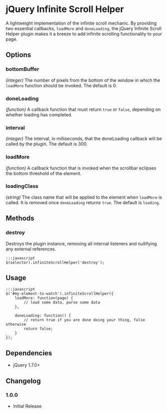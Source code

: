 jQuery Infinite Scroll Helper
=============================

A lightweight implementation of the infinite scroll mechanic.  By providing two essential callbacks, `loadMore` and `doneLoading`, the jQuery Infinite Scroll Helper plugin makes it a breeze to add infinite scrolling functionality to your page.


Options
-------

### bottomBuffer ###
_(integer)_ The number of pixels from the bottom of the window in which the `loadMore` function should be invoked.  The default is 0.

### doneLoading ###
_(function)_ A callback function that must return `true` or `false`, depending on whether loading has completed.

### interval
_(integer)_ The interval, in milliseconds, that the doneLoading callback will be called by the plugin.  The default is 300.

### loadMore ###
_(function)_ A callback function that is invoked when the scrollbar eclipses the bottom threshold of the element.

### loadingClass ###
_(string)_ The class name that will be applied to the element when `loadMore` is called. It is removed once `doneLoading` returns `true`.  The default is `loading`.

Methods
-------

### destroy ###
Destroys the plugin instance, removing all internal listeners and nullifying any external references.

	:::javascript
	$(selector).infiniteScrollHelper('destroy');


Usage
------

	:::javascript
	$('#my-element-to-watch').infiniteScrollHelper({
		loadMore: function(page) {
			// load some data, parse some data
		},

		doneLoading: function() {
			// return true if you are done doing your thing, false otherwise
			return false;
		}
	});


Dependencies
------------

* jQuery 1.7.0+


Changelog
---------

### 1.0.0
* Initial Release